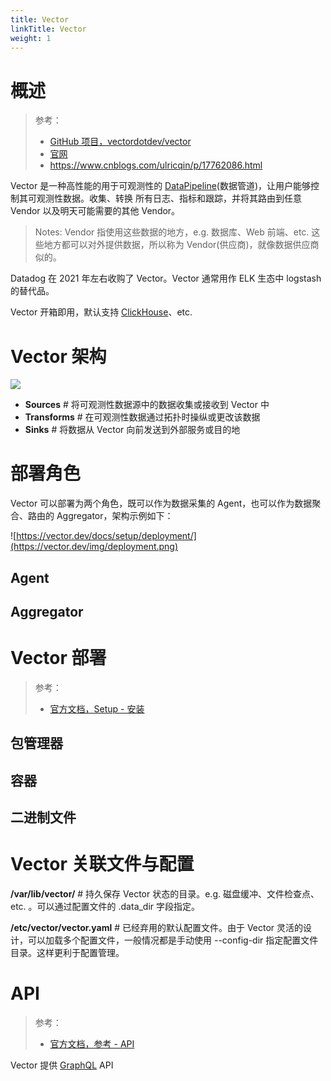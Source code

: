 ```yaml
---
title: Vector
linkTitle: Vector
weight: 1
---
```


# 概述

> 参考：
>
> - [GitHub 项目，vectordotdev/vector](https://github.com/vectordotdev/vector)
> - [官网](https://vector.dev/)
> - https://www.cnblogs.com/ulricqin/p/17762086.html

Vector 是一种高性能的用于可观测性的 [DataPipeline](/docs/6.可观测性/DataPipeline/DataPipeline.md)(数据管道)，让用户能够控制其可观测性数据。收集、转换 所有日志、指标和跟踪，并将其路由到任意 Vendor 以及明天可能需要的其他 Vendor。

> Notes: Vendor 指使用这些数据的地方，e.g. 数据库、Web 前端、etc. 这些地方都可以对外提供数据，所以称为 Vendor(供应商)，就像数据供应商似的。

Datadog 在 2021 年左右收购了 Vector。Vector 通常用作 ELK 生态中 logstash 的替代品。

Vector 开箱即用，默认支持 [ClickHouse](/docs/5.数据存储/数据库/关系数据/ClickHouse/ClickHouse.md)、etc.

# Vector 架构

![](https://raw.githubusercontent.com/vectordotdev/vector/refs/heads/master/website/static/img/data-model-event.svg)

- **Sources** # 将可观测性数据源中的数据收集或接收到 Vector 中
- **Transforms** # 在可观测性数据通过拓扑时操纵或更改该数据
- **Sinks** # 将数据从 Vector 向前发送到外部服务或目的地

# 部署角色

Vector 可以部署为两个角色，既可以作为数据采集的 Agent，也可以作为数据聚合、路由的 Aggregator，架构示例如下：

![https://vector.dev/docs/setup/deployment/](https://vector.dev/img/deployment.png)

## Agent

## Aggregator

# Vector 部署

> 参考：
>
> - [官方文档，Setup - 安装](https://vector.dev/docs/setup/installation/)

## 包管理器

## 容器

## 二进制文件

# Vector 关联文件与配置

**/var/lib/vector/** # 持久保存 Vector 状态的目录。e.g. 磁盘缓冲、文件检查点、etc. 。可以通过配置文件的 .data_dir 字段指定。

**/etc/vector/vector.yaml** # 已经弃用的默认配置文件。由于 Vector 灵活的设计，可以加载多个配置文件，一般情况都是手动使用 --config-dir 指定配置文件目录。这样更利于配置管理。

# API

> 参考：
>
> - [官方文档，参考 - API](https://vector.dev/docs/reference/api/)

Vector 提供 [GraphQL](/docs/2.编程/API/GraphQL.md) API

